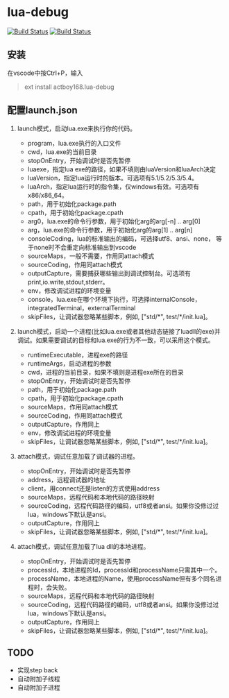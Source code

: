 # lua-debug

[![Build Status](https://dev.azure.com/actboy168/lua-debug/_apis/build/status/actboy168.lua-debug?branchName=master)](https://dev.azure.com/actboy168/lua-debug/_build/latest?definitionId=8&branchName=master) [![Build Status](https://travis-ci.org/actboy168/lua-debug.svg?branch=master)](https://travis-ci.org/actboy168/lua-debug)

## 安装
在vscode中按Ctrl+P，输入
> ext install actboy168.lua-debug

## 配置launch.json

1. launch模式，启动lua.exe来执行你的代码。

    * program，lua.exe执行的入口文件 
    * cwd，lua.exe的当前目录
    * stopOnEntry，开始调试时是否先暂停
    * luaexe，指定lua exe的路径，如果不填则由luaVersion和luaArch决定
    * luaVersion，指定lua运行时的版本。可选项有5.1/5.2/5.3/5.4。
    * luaArch，指定lua运行时的指令集，仅windows有效。可选项有x86/x86_64。
    * path，用于初始化package.path
    * cpath，用于初始化package.cpath
    * arg0，lua.exe的命令行参数，用于初始化arg的arg[-n] .. arg[0]
    * arg，lua.exe的命令行参数，用于初始化arg的arg[1] .. arg[n]
    * consoleCoding，lua的标准输出的编码，可选择utf8、ansi、none， 等于none时不会重定向标准输出到vscode
    * sourceMaps，一般不需要，作用同attach模式
    * sourceCoding，作用同attach模式
    * outputCapture，需要捕获哪些输出到调试控制台。可选项有print,io.write,stdout,stderr。
    * env，修改调试进程的环境变量
    * console，lua.exe在哪个环境下执行，可选择internalConsole，integratedTerminal，externalTerminal
    * skipFiles，让调试器忽略某些脚本，例如, ["std/\*", test/\*/init.lua]。

2. launch模式，启动一个进程(比如lua.exe或者其他动态链接了luadll的exe)并调试。如果需要调试的目标和lua.exe的行为不一致，可以采用这个模式。

    * runtimeExecutable，进程exe的路径
    * runtimeArgs，启动进程的参数
    * cwd，进程的当前目录，如果不填则是进程exe所在的目录
    * stopOnEntry，开始调试时是否先暂停
    * path，用于初始化package.path
    * cpath，用于初始化package.cpath
    * sourceMaps，作用同attach模式
    * sourceCoding，作用同attach模式
    * outputCapture，作用同上
    * env，修改调试进程的环境变量
    * skipFiles，让调试器忽略某些脚本，例如, ["std/\*", test/\*/init.lua]。

3. attach模式，调试任意加载了调试器的进程。

    * stopOnEntry，开始调试时是否先暂停
    * address，远程调试器的地址
    * client，用connect还是listen的方式使用address
    * sourceMaps，远程代码和本地代码的路径映射
    * sourceCoding，远程代码路径的编码，utf8或者ansi。如果你没修过过lua，windows下默认是ansi。
    * outputCapture，作用同上
    * skipFiles，让调试器忽略某些脚本，例如, ["std/\*", test/\*/init.lua]。

4. attach模式，调试任意加载了lua dll的本地进程。

    * stopOnEntry，开始调试时是否先暂停
    * processId，本地进程的Id，processId和processName只需其中一个。
    * processName，本地进程的Name，使用processName但有多个同名进程时，会失败。
    * sourceMaps，远程代码和本地代码的路径映射
    * sourceCoding，远程代码路径的编码，utf8或者ansi。如果你没修过过lua，windows下默认是ansi。
    * outputCapture，作用同上
    * skipFiles，让调试器忽略某些脚本，例如, ["std/\*", test/\*/init.lua]。


## TODO

* 实现step back
* 自动附加子线程
* 自动附加子进程
